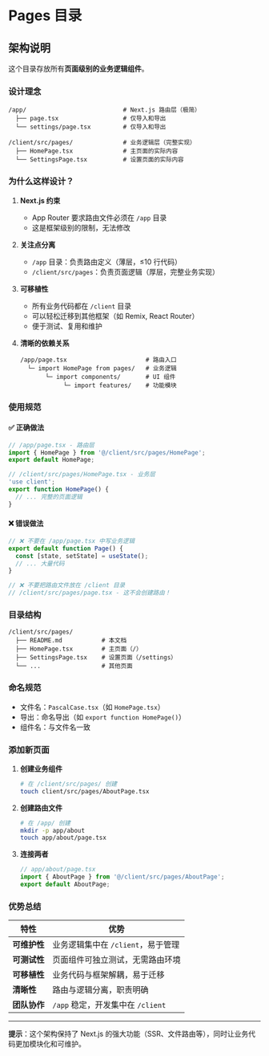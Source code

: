 # Pages 目录

## 架构说明

这个目录存放所有**页面级别的业务逻辑组件**。

### 设计理念

```
/app/                           # Next.js 路由层（极简）
  ├── page.tsx                  # 仅导入和导出
  └── settings/page.tsx         # 仅导入和导出

/client/src/pages/              # 业务逻辑层（完整实现）
  ├── HomePage.tsx              # 主页面的实际内容
  └── SettingsPage.tsx          # 设置页面的实际内容
```

### 为什么这样设计？

1. **Next.js 约束**
   - App Router 要求路由文件必须在 `/app` 目录
   - 这是框架级别的限制，无法修改

2. **关注点分离**
   - `/app` 目录：负责路由定义（薄层，≤10 行代码）
   - `/client/src/pages`：负责页面逻辑（厚层，完整业务实现）

3. **可移植性**
   - 所有业务代码都在 `/client` 目录
   - 可以轻松迁移到其他框架（如 Remix, React Router）
   - 便于测试、复用和维护

4. **清晰的依赖关系**
   ```
   /app/page.tsx                      # 路由入口
     └─ import HomePage from pages/   # 业务逻辑
          └─ import components/       # UI 组件
               └─ import features/    # 功能模块
   ```

### 使用规范

#### ✅ 正确做法

```typescript
// /app/page.tsx - 路由层
import { HomePage } from '@/client/src/pages/HomePage';
export default HomePage;
```

```typescript
// /client/src/pages/HomePage.tsx - 业务层
'use client';
export function HomePage() {
  // ... 完整的页面逻辑
}
```

#### ❌ 错误做法

```typescript
// ❌ 不要在 /app/page.tsx 中写业务逻辑
export default function Page() {
  const [state, setState] = useState();
  // ... 大量代码
}
```

```typescript
// ❌ 不要把路由文件放在 /client 目录
// /client/src/pages/page.tsx - 这不会创建路由！
```

### 目录结构

```
/client/src/pages/
  ├── README.md           # 本文档
  ├── HomePage.tsx        # 主页面（/）
  ├── SettingsPage.tsx    # 设置页面（/settings）
  └── ...                 # 其他页面
```

### 命名规范

- 文件名：`PascalCase.tsx`（如 `HomePage.tsx`）
- 导出：命名导出（如 `export function HomePage()`）
- 组件名：与文件名一致

### 添加新页面

1. **创建业务组件**
   ```bash
   # 在 /client/src/pages/ 创建
   touch client/src/pages/AboutPage.tsx
   ```

2. **创建路由文件**
   ```bash
   # 在 /app/ 创建
   mkdir -p app/about
   touch app/about/page.tsx
   ```

3. **连接两者**
   ```typescript
   // app/about/page.tsx
   import { AboutPage } from '@/client/src/pages/AboutPage';
   export default AboutPage;
   ```

### 优势总结

| 特性 | 优势 |
|------|------|
| **可维护性** | 业务逻辑集中在 `/client`，易于管理 |
| **可测试性** | 页面组件可独立测试，无需路由环境 |
| **可移植性** | 业务代码与框架解耦，易于迁移 |
| **清晰性** | 路由与逻辑分离，职责明确 |
| **团队协作** | `/app` 稳定，开发集中在 `/client` |

---

**提示**：这个架构保持了 Next.js 的强大功能（SSR、文件路由等），同时让业务代码更加模块化和可维护。

